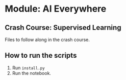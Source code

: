 # Module: AI Everywhere
## Crash Course: Supervised Learning

Files to follow along in the crash course. 

## How to run the scripts
1. Run `install.py`
2. Run the notebook.
